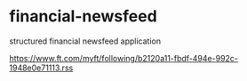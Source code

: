 # financial-newsfeed
structured financial newsfeed application

https://www.ft.com/myft/following/b2120a11-fbdf-494e-992c-1948e0e71113.rss
